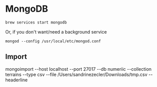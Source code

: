 # MongoDB

`brew services start mongodb`

Or, if you don't want\/need a background service

`mongod --config /usr/local/etc/mongod.conf`

## Import

mongoimport --host localhost --port 27017 --db numeriic --collection terrains --type csv --file \/Users\/sandrinezecler\/Downloads\/tmp.csv --headerline

